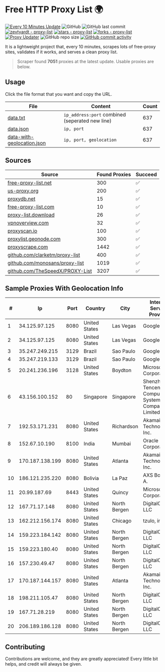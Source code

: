 
# Free HTTP Proxy List 🌍

[![Every 10 Minutes Update](https://github.com/mertguvencli/http-proxy-list/actions/workflows/main.yml/badge.svg?branch=main)](https://github.com/mertguvencli/http-proxy-list/actions/workflows/main.yml)
![GitHub](https://img.shields.io/github/license/mertguvencli/http-proxy-list)
![GitHub last commit](https://img.shields.io/github/last-commit/mertguvencli/http-proxy-list)
[![zevtyardt - proxy-list](https://img.shields.io/static/v1?label=zevtyardt&message=proxy-list&color=blue&logo=github)](https://github.com/zevtyardt/proxy-list "Go to GitHub repo")
[![stars - proxy-list](https://img.shields.io/github/stars/zevtyardt/proxy-list?style=social)](https://github.com/zevtyardt/proxy-list)
[![forks - proxy-list](https://img.shields.io/github/forks/zevtyardt/proxy-list?style=social)](https://github.com/zevtyardt/proxy-list)
[![Proxy Updater](https://github.com/zevtyardt/proxy-list/workflows/Proxy%20Updater/badge.svg)](https://github.com/zevtyardt/proxy-list/actions?query=workflow:"Proxy+Updater")
![GitHub repo size](https://img.shields.io/github/repo-size/zevtyardt/proxy-list)
[![GitHub commit activity](https://img.shields.io/github/commit-activity/m/zevtyardt/proxy-list?logo=commits)](https://github.com/zevtyardt/proxy-list/commits/main)

It is a lightweight project that, every 10 minutes, scrapes lots of free-proxy sites, validates if it works, and serves a clean proxy list.

> Scraper found **7051** proxies at the latest update. Usable proxies are below.

## Usage

Click the file format that you want and copy the URL.

|File|Content|Count|
|----|-------|-----|
|[data.txt](https://raw.githubusercontent.com/mertguvencli/http-proxy-list/main/proxy-list/data.txt)|`ip_address:port` combined (seperated new line)|637|
|[data.json](https://raw.githubusercontent.com/mertguvencli/http-proxy-list/main/proxy-list/data.json)|`ip, port`|637|
|[data-with-geolocation.json](https://raw.githubusercontent.com/mertguvencli/http-proxy-list/main/proxy-list/data-with-geolocation.json)|`ip, port, geolocation`|637|

## Sources

|Source|Found Proxies|Succeed|
|------|-------------|-------|
|[free-proxy-list.net](https://free-proxy-list.net)|300|✅|
|[us-proxy.org](https://www.us-proxy.org)|200|✅|
|[proxydb.net](http://proxydb.net)|15|✅|
|[free-proxy-list.com](https://free-proxy-list.com/?page=&port=&type%5B%5D=http&type%5B%5D=https&up_time=0&search=Search)|10|✅|
|[proxy-list.download](https://www.proxy-list.download/HTTP)|26|✅|
|[vpnoverview.com](https://vpnoverview.com/privacy/anonymous-browsing/free-proxy-servers)|32|✅|
|[proxyscan.io](https://www.proxyscan.io)|100|✅|
|[proxylist.geonode.com](https://proxylist.geonode.com/api/proxy-list?limit=300&page=1&sort_by=lastChecked&sort_type=desc&protocols=http,https)|300|✅|
|[proxyscrape.com](https://api.proxyscrape.com/v2/?request=displayproxies&protocol=http&timeout=10000&country=all&ssl=all&anonymity=all)|1442|✅|
|[github.com/clarketm/proxy-list](https://raw.githubusercontent.com/clarketm/proxy-list/master/proxy-list-raw.txt)|400|✅|
|[github.com/monosans/proxy-list](https://raw.githubusercontent.com/monosans/proxy-list/main/proxies/http.txt)|1019|✅|
|[github.com/TheSpeedX/PROXY-List](https://raw.githubusercontent.com/TheSpeedX/PROXY-List/master/http.txt)|3207|✅|


## Sample Proxies With Geolocation Info

|#|Ip|Port|Country|City|Internet Service Provider|
|-|--|----|-------|----|-------------------------|
|1|34.125.97.125|8080|United States|Las Vegas|Google LLC|
|2|34.125.97.125|8080|United States|Las Vegas|Google LLC|
|3|35.247.249.215|3129|Brazil|Sao Paulo|Google LLC|
|4|35.247.219.133|3129|Brazil|Sao Paulo|Google LLC|
|5|20.241.236.196|3128|United States|Boydton|Microsoft Corporation|
|6|43.156.100.152|80|Singapore|Singapore|Shenzhen Tencent Computer Systems Company Limited|
|7|192.53.171.231|8080|United States|Richardson|Akamai Technologies, Inc.|
|8|152.67.10.190|8100|India|Mumbai|Oracle Corporation|
|9|170.187.138.199|8080|United States|Atlanta|Akamai Technologies, Inc.|
|10|186.121.235.220|8080|Bolivia|La Paz|AXS Bolivia S. A.|
|11|20.99.187.69|8443|United States|Quincy|Microsoft Corporation|
|12|167.71.17.148|8080|United States|North Bergen|DigitalOcean, LLC|
|13|162.212.156.174|8080|United States|Chicago|tzulo, inc.|
|14|159.223.184.142|8080|United States|North Bergen|DigitalOcean, LLC|
|15|159.223.180.40|8080|United States|North Bergen|DigitalOcean, LLC|
|16|157.230.49.47|8080|United States|North Bergen|DigitalOcean, LLC|
|17|170.187.144.157|8080|United States|Atlanta|Akamai Technologies, Inc.|
|18|198.211.105.47|8080|United States|North Bergen|DigitalOcean, LLC|
|19|167.71.28.219|8080|United States|North Bergen|DigitalOcean, LLC|
|20|206.189.186.128|8080|United States|North Bergen|DigitalOcean, LLC|



## Contributing

Contributions are welcome, and they are greatly appreciated! Every
little bit helps, and credit will always be given.

